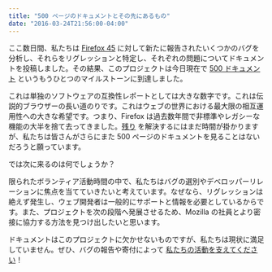 ```yaml
---
title: "500 ページのドキュメントとその先にあるもの"
date: "2016-03-24T21:56:00-04:00"
---
```

ここ数日間、私たちは [Firefox 45](https://www.fxsitecompat.dev/ja/releases/45/) に対して新たに報告されたいくつかのバグを分析し、それらをリグレッションと特定し、それぞれの問題についてドキュメントを投稿しました。その結果、このプロジェクトは今日現在で [500 ドキュメント](https://www.fxsitecompat.dev/ja/docs/) というもうひとつのマイルストーンに到達しました。

これは単独のソフトウェアの互換性レポートとしては大きな数字です。これは伝説的ブラウザーの長い道のりです。これはウェブの世界における最大限の相互運用性への大きな希望です。つまり、Firefox は過去数年間で非標準やレガシーな機能の大半を捨て去ってきました。[残り](https://www.fxsitecompat.dev/ja/releases/future/) を解決するにはまだ時間が掛かりますが、私たちは皆さんがさらにまた 500 ページのドキュメントを見ることはないだろうと願っています。

では次に来るのは何でしょうか？

限られたボランティア活動時間の中で、私たちはバグの選別やデベロッパーリレーションに焦点を当てていきたいと考えています。なぜなら、リグレッションは絶えず発生し、ウェブ開発者は一般的にサポートと情報を必要としているからです。また、プロジェクトを次の段階へ発展させるため、Mozilla の社員とより密接に協力する方法を見つけ出したいと思います。

ドキュメントはこのプロジェクトに欠かせないものですが、私たちは現状に満足していません。ぜひ、バグの報告や寄付によって [私たちの活動を支えてください](https://www.fxsitecompat.dev/ja/contribute/)！
